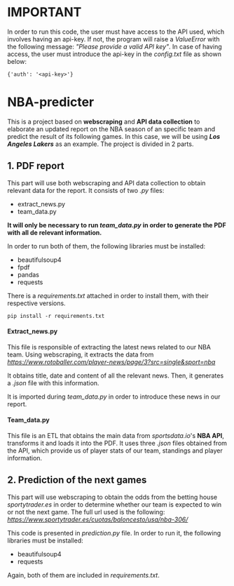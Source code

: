 # IMPORTANT
In order to run this code, the user must have access to the API used, which involves having an api-key. If not, the program will raise a _ValueError_ with the following message: _"Please provide a valid API key"_.
In case of having access, the user must introduce the api-key in the _config.txt_ file as shown below:
```
{'auth': '<api-key>'}
```
# NBA-predicter
This is a project based on __webscraping__ and __API data collection__ to elaborate an updated report on the NBA season of an specific team and predict the result of its following games. In this case, we will be using ___Los Angeles Lakers___ as an example. The project is divided in 2 parts.

## 1. PDF report
This part will use both webscraping and API data collection to obtain relevant data for the report. It consists of two _.py_ files:
- extract_news.py
- team_data.py

__It will only be necessary to run _team_data.py_ in order to generate the PDF with all de relevant information.__

In order to run both of them, the following libraries must be installed:
- beautifulsoup4
- fpdf
- pandas
- requests

There is a _requirements.txt_ attached in order to install them, with their respective versions.
```
pip install -r requirements.txt
```

#### Extract_news.py
This file is responsible of extracting the latest news related to our NBA team. Using webscraping, it extracts the data from _https://www.rotoballer.com/player-news/page/3?src=single&sport=nba_

It obtains title, date and content of all the relevant news. Then, it generates a _.json_ file with this information.

It is imported during _team_data.py_ in order to introduce these news in our report.

#### Team_data.py
This file is an ETL that obtains the main data from _sportsdata.io_'s __NBA API__, transforms it and loads it into the PDF. It uses three _.json_ files obtained from the API, which provide us of player stats of our team, standings and player information. 

## 2. Prediction of the next games
This part will use webscraping to obtain the odds from the betting house _sportytrader.es_ in order to determine whether our team is expected to win or not the next game. The full url used is the following: _https://www.sportytrader.es/cuotas/baloncesto/usa/nba-306/_

This code is presented in _prediction.py_ file. In order to run it, the following libraries must be installed:
- beautifulsoup4
- requests

Again, both of them are included in _requirements.txt_.

